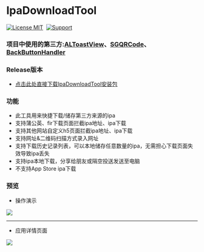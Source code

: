 # IpaDownloadTool
[![License MIT](https://img.shields.io/badge/license-MIT-green.svg?style=flat)](https://raw.githubusercontent.com/skx926/KSPhotoBrowser/master/LICENSE)&nbsp;
[![Support](https://img.shields.io/badge/support-iOS%208.0%2B%20-blue.svg?style=flat)](https://www.apple.com/nl/ios/)&nbsp;
### 项目中使用的第三方:[ALToastView](https://github.com/alexleutgoeb/ALToastView)、[SGQRCode](https://github.com/kingsic/SGQRCode)、[BackButtonHandler](https://github.com/onegray/UIViewController-BackButtonHandler)
### Release版本
* [点击此处直接下载IpaDownloadTool安装包](https://static.ifafu.cn/IpaDownloadTool.ipa)
### 功能
* 此工具用来快捷下载/储存第三方来源的ipa
* 支持蒲公英、fir下载页面拦截ipa地址、ipa下载
* 支持其他网站自定义h5页面拦截ipa地址、ipa下载
* 支持网址&二维码扫描方式录入网址
* 支持下载历史记录列表，可以本地储存任意数量的ipa，无需担心下载页面失效导致ipa丢失
* 支持ipa本地下载，分享给朋友或隔空投送发送至电脑
* 不支持App Store ipa下载

### 预览
* 操作演示
<img src="https://upload-images.jianshu.io/upload_images/17729343-0fd01feb157e0162.gif?imageMogr2/auto-orient/strip"/>

*** 
* 应用详情页面
<img src="https://upload-images.jianshu.io/upload_images/17729343-ab4b953d0a0696a4.png?imageMogr2/auto-orient/strip%7CimageView2/2/w/1240"/>
